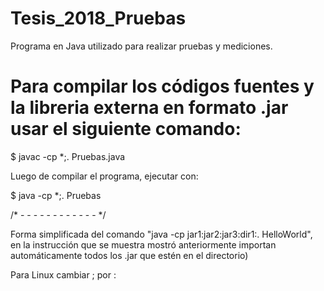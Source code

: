 # Tesis_2018_Pruebas
Programa en Java utilizado para realizar pruebas y mediciones.

# Para compilar los códigos fuentes y la libreria externa en formato .jar usar el siguiente comando:

 $ javac -cp *;. Pruebas.java

 Luego de compilar el programa, ejecutar con:

 $ java -cp *;. Pruebas

/* - - - - - - - - - - - - */

Forma simplificada del comando "java -cp jar1:jar2:jar3:dir1:. HelloWorld", en la instrucción que se muestra
mostró anteriormente importan automáticamente todos los .jar que estén en el directorio)

Para Linux cambiar ; por :
